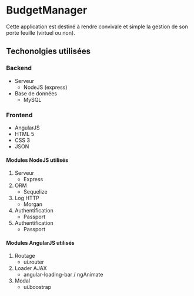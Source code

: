 # BudgetManager
Cette application est destiné à rendre convivale et simple la gestion de son porte feuille (virtuel ou non).
## Techonolgies utilisées
### Backend
- Serveur 
	- NodeJS (express)
- Base de données
	- MySQL

### Frontend
- AngularJS
- HTML 5
- CSS 3
- JSON

#### Modules NodeJS utilisés
1. Serveur
	- Express
2. ORM
	- Sequelize
3. Log HTTP
	- Morgan
4. Authentification
	- Passport
5. Authentification
	- Passport

#### Modules AngularJS utilisés
1. Routage
	- ui.router
2. Loader AJAX
	- angular-loading-bar / ngAnimate
3. Modal
	- ui.boostrap
